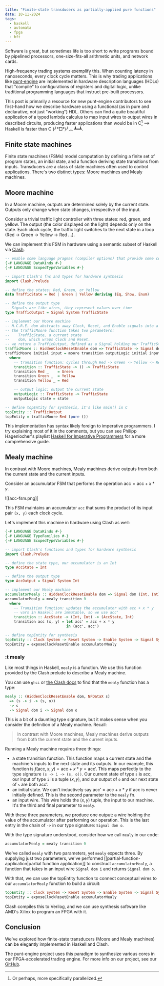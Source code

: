 ```yaml
---
title: "Finite-state transducers as partially-applied pure functions"
date: 10-11-2024
tags:
  - haskell
  - automata
  - fpga
  - hft
---
```


Software is great, but sometimes life is too short to write programs bound by pipelined processors, one-size-fits-all arithmetic units, and network cards.

High-frequency trading systems exemplify this. When counting latency in nanoseconds, every clock cycle matters. This is why trading applications like [punt-engine](https://github.com/raquentin/punt-engine) are implemented in hardware description languages (HDLs) that "compile" to configurations of registers and digital logic, unlike traditional programming languages that instruct pre-built processors.

This post is primarily a resource for new punt-engine contributors to see first-hand how we describe hardware using a functional (as in pure and declarative, not just "working") HDL. Others can find a quite beautiful application of a typed lambda calculus to map input wires to output wires in described circuits, producing faster applications than would be in C[^1] $\implies$ Haskell is faster than C (╯°□°)╯︵ ┻━┻.

## Finite state machines

Finite state machines (FSMs) model computation by defining a finite set of program states, an initial state, and a function deriving state transitions from inputs. Transducers are a class of state machines often used to control applications. There's two distinct types: Moore machines and Mealy machines.

## Moore machine

In a Moore machine, outputs are determined solely by the current state. Outputs only change when state changes, irrespective of the input.

Consider a trivial traffic light controller with three states: red, green, and yellow. The output (the color displayed on the light) depends only on the state. Each clock cycle, the traffic light switches to the next state in a loop (Red -> Green -> Yellow -> Red ...).

We can implement this FSM in hardware using a semantic subset of Haskell via [Clash](https://clash-lang.org).

```haskell
-- enable some language pragmas (compiler options) that provide some convenience for using our types
{-# LANGUAGE DataKinds #-}
{-# LANGUAGE ScopedTypeVariables #-}

-- import Clash's fns and types for hardware synthesis
import Clash.Prelude

-- define the states: Red, Green, or Yellow
data TrafficState = Red | Green | Yellow deriving (Eq, Show, Enum)

-- define the output type
-- Signals are like wires, they represent values over time
type TrafficOutput = Signal System TrafficState

-- implement our Moore machine
-- H.C.R.E. dom abstracts away Clock, Reset, and Enable signals into a clock domain called "dom"
-- the trafficMoore function takes two parameters:
--    TrafficState, a current state
--    dom, which wraps Clock and Reset.
-- we return a TrafficOutput, defined as a Signal holding our TrafficState
trafficMoore :: HiddenClockResetEnable dom => TrafficState -> Signal dom () -> TrafficOutput
trafficMoore initial input = moore transition outputLogic initial input
  where
    -- transition function: cycles through Red -> Green -> Yellow -> Red ...
    transition :: TrafficState -> () -> TrafficState
    transition Red _    = Green
    transition Green _  = Yellow
    transition Yellow _ = Red

    -- output logic: output the current state
    outputLogic :: TrafficState -> TrafficState
    outputLogic state = state

-- define topEntity for synthesis, it's like main() in C
topEntity :: TrafficOutput
topEntity = trafficMoore Red (pure ())
```

This implementation has syntax likely foreign to imperative programmers. I try explaining most of it in the comments, but you can see Philipp Hagenlocher's playlist [Haskell for Imperative Programmers](https://www.youtube.com/playlist?list=PLe7Ei6viL6jGp1Rfu0dil1JH1SHk9bgDV) for a more comprehensive guide.

## Mealy machine

In contrast with Moore machines, Mealy machines derive outputs from both the current state and the current inputs.

Consider an accumulator FSM that performs the operation $\text{acc} = \text{acc} + x * y$.

![[acc-fsm.png]]

This FSM maintains an accumulator `acc` that sums the product of its input pair `(x, y)` each clock cycle.

Let's implement this machine in hardware using Clash as well:

```haskell
{-# LANGUAGE DataKinds #-}
{-# LANGUAGE TypeFamilies #-}
{-# LANGUAGE ScopedTypeVariables #-}

-- import Clash's functions and types for hardware synthesis
import Clash.Prelude

-- define the state type, our accumulator is an Int
type AccState = Int

-- define the output type
type AccOutput = Signal System Int

-- implement our Mealy machine
accumulatorMealy :: HiddenClockResetEnable dom => Signal dom (Int, Int) -> AccOutput
accumulatorMealy = mealy transition 0
  where
    -- Transition function: updates the accumulator with acc + x * y
    -- vars in Haskell are immutable, so we use acc'
    transition :: AccState -> (Int, Int) -> (AccState, Int)
    transition acc (x, y) = let acc' = acc + x * y
                            in (acc', acc')

-- define topEntity for synthesis
topEntity :: Clock System -> Reset System -> Enable System -> Signal System (Int, Int) -> Signal System Int
topEntity = exposeClockResetEnable accumulatorMealy
```

### :t mealy

Like most things in Haskell, `mealy` is a function. We use this function provided by the Clash prelude to describe a Mealy machine.

You can use `ghci` or [the Clash docs](https://hackage.haskell.org/package/clash-prelude-1.8.1/docs/Clash-Prelude-Mealy.html) to find that the `mealy` function has a type:

```haskell
mealy :: (HiddenClockResetEnable dom, NFDataX s)
  => (s -> i -> (s, o))
  -> s
  -> Signal dom i -> Signal dom o
```

This is a bit of a daunting type signature, but it makes sense when you consider the definition of a Mealy machine. Recall:

> In contrast with Moore machines, Mealy machines derive outputs from both the current state and the current inputs.

Running a Mealy machine requires three things:
- a state transition function. This function maps a current state and the machine's inputs to the next state and its outputs. In our example, this function is $f(\text{acc}, x, y) = \text{acc} + x * y = \text{acc'}$. This maps perfectly to the type signature `(s -> i -> (s, o))`. Our current state of type `s` is $\text{acc}$, our input of type `i` is a tuple $(x, y)$, and our output of `o` and our next state of `s` are both $\text{acc'}$.
- an initial state. We can't inductively say $\text{acc'} = \text{acc} + x * y$ if $\text{acc}$ is never initially defined. This is the second parameter to the `mealy` fn.
- an input wire. This wire holds the $(x, y)$ tuple, the input to our machine. It's the third and final parameter to `mealy`.

With these three parameters, we produce one output: a wire holding the value of the accumulator after performing our operation. This is the last entry in the chain of `->` in our type signature: `Signal dom o`.

With the type signature understood, consider how we call `mealy` in our code:

```haskell
accumulatorMealy = mealy transition 0
```

We've called `mealy` with two parameters, yet `mealy` expects three. By supplying just two parameters, we've performed [[partial-function-application|partial function application]] to construct `accumulatorMealy`, a function that takes in an input wire `Signal dom i` and returns `Signal dom o`.

With that, we can use the topEntity function to connect conceptual wires to our `accumulatorMealy` function to build a circuit:

```haskell
topEntity :: Clock System -> Reset System -> Enable System -> Signal System (Int, Int) -> Signal System Int
topEntity = exposeClockResetEnable accumulatorMealy
```

Clash compiles this to Verilog, and we can use synthesis software like AMD's Xilinx to program an FPGA with it.

## Conclusion

We've explored how finite-state transducers (Moore and Mealy machines) can be elegantly implemented in Haskell and Clash.

The punt-engine project uses this paradigm to synthesize various cores in our FPGA-accelerated trading engine. For more info on our project, see our [GitHub](https://github.com/raquentin/punt-engine).

[^1]: Or perhaps, more specifically parallelized.
